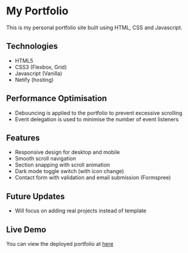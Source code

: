 # My Portfolio

This is my personal portfolio site built using HTML, CSS and Javascript.

## Technologies

- HTML5
- CSS3 (Flexbox, Grid)
- Javascript (Vanilla)
- Netify (hosting)

## Performance Optimisation

- Debouncing is applied to the portfolio to prevent excessive scrolling
- Event delegation is used to minimise the number of event listeners

## Features

- Responsive design for desktop and mobile
- Smooth scroll navigation
- Section snapping with scroll animation
- Dark mode toggle switch (with icon change)
- Contact form with validation and email submission (Formspree)

## Future Updates

- Will focus on adding real projects instead of template

## Live Demo

You can view the deployed portfolio at [here](https://andyytlportfolio.netlify.app/)

